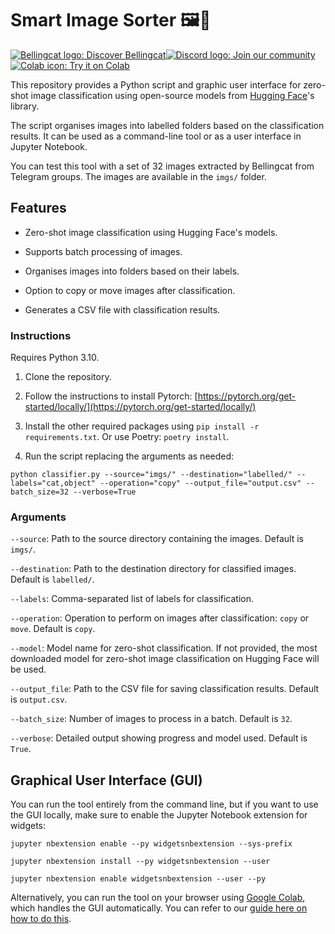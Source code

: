 # Smart Image Sorter 🖼️📁

<a href="https://www.bellingcat.com"><img alt="Bellingcat logo: Discover Bellingcat" src="https://img.shields.io/badge/Discover%20Bellingcat-%20?style=for-the-badge&logo=data%3Aimage%2Fpng%3Bbase64%2CiVBORw0KGgoAAAANSUhEUgAAAA4AAAAYCAYAAADKx8xXAAABhGlDQ1BJQ0MgcHJvZmlsZQAAKJF9kT1Iw0AcxV9TS0UqDnZQEcxQneyiIo6likWwUNoKrTqYXPoFTRqSFBdHwbXg4Mdi1cHFWVcHV0EQ%2FABxdnBSdJES%2F5cUWsR4cNyPd%2Fced%2B8AoVllqtkTA1TNMtKJuJjLr4rBVwQwhhBEDEvM1JOZxSw8x9c9fHy9i%2FIs73N%2Fjn6lYDLAJxLHmG5YxBvEs5uWznmfOMzKkkJ8Tjxp0AWJH7kuu%2FzGueSwwDPDRjY9TxwmFktdLHcxKxsq8QxxRFE1yhdyLiuctzir1Tpr35O%2FMFTQVjJcpzmKBJaQRIo6klFHBVVYiNKqkWIiTftxD%2F%2BI40%2BRSyZXBYwcC6hBheT4wf%2Fgd7dmcXrKTQrFgcCLbX%2BMA8FdoNWw7e9j226dAP5n4Err%2BGtNYO6T9EZHixwBA9vAxXVHk%2FeAyx1g6EmXDMmR%2FDSFYhF4P6NvygODt0Dfmttbex%2BnD0CWulq%2BAQ4OgYkSZa97vLu3u7d%2Fz7T7%2BwHEU3LHAa%2FQ6gAAAAZiS0dEAAAAAAAA%2BUO7fwAAAAlwSFlzAAAuIwAALiMBeKU%2FdgAAAAd0SU1FB%2BgFHwwiMH4odB4AAAAZdEVYdENvbW1lbnQAQ3JlYXRlZCB3aXRoIEdJTVBXgQ4XAAAA50lEQVQ4y82SvWpCQRCFz25ERSJiCNqlUiS1b5AuEEiZIq1NOsGXCKms0wXSp9T6dskDiFikyiPc%2FrMZyf3FXSGQ0%2BzuzPl2ZoeVKgQ0gQ2wBVpVHlcDkjM5V%2FJ5nag6sJ%2FZX%2Bh%2FC7gEhqeAFKf7p1M9aB3b5oN1OomB7g1axUBPBr3GQHODHmOgqUF3MZAzKI2d4LWBV4H%2BMXDuJd1a7Cew1k7SwksaHC4LqNaw7aeX9GWHXkC1G1sTAS17Y3Kk2lnp4wNLiz0DrgLq8qt2MfmSSabAO%2FBBXp26dtrADPjOmN%2BAUdG7B3cE61l5hOZiAAAAAElFTkSuQmCC&logoColor=%23fff&color=%23000"></a><!--
--><a href="https://discord.gg/bellingcat"><img alt="Discord logo: Join our community" src="https://img.shields.io/badge/Join%20our%20community-%20?style=for-the-badge&logo=discord&logoColor=%23fff&color=%235865F2"></a><!--
--><a href="https://colab.research.google.com/github/bellingcat/smart-image-sorter/blob/main/interface.ipynb"><img alt="Colab icon: Try it on Colab" src="https://img.shields.io/badge/Try%20it%20on%20Colab-%20?style=for-the-badge&logo=googlecolab&logoColor=fff&logoSize=auto&color=e8710a"></a>

This repository provides a Python script and graphic user interface for zero-shot image classification using open-source models from [Hugging Face](https://huggingface.co/)'s library.

The script organises images into labelled folders based on the classification results. It can be used as a command-line tool or as a user interface in Jupyter Notebook.

You can test this tool with a set of 32 images extracted by Bellingcat from Telegram groups. The images are available in the `imgs/` folder.

## Features

- Zero-shot image classification using Hugging Face's models.

- Supports batch processing of images.

- Organises images into folders based on their labels.

- Option to copy or move images after classification.

- Generates a CSV file with classification results.

### Instructions

Requires Python 3.10.

1. Clone the repository.

1. Follow the instructions to install Pytorch: [https://pytorch.org/get-started/locally/](https://pytorch.org/get-started/locally/)

1. Install the other required packages using `pip install -r requirements.txt`. Or use Poetry: `poetry install`.

1. Run the script replacing the arguments as needed:

`python classifier.py --source="imgs/" --destination="labelled/" --labels="cat,object" --operation="copy" --output_file="output.csv" --batch_size=32 --verbose=True`

### Arguments

`--source`: Path to the source directory containing the images. Default is `imgs/`.

`--destination`: Path to the destination directory for classified images. Default is `labelled/`.

`--labels`: Comma-separated list of labels for classification.

`--operation`: Operation to perform on images after classification: `copy` or `move`. Default is `copy`.

`--model`: Model name for zero-shot classification. If not provided, the most downloaded model for zero-shot image classification on Hugging Face will be used.

`--output_file`: Path to the CSV file for saving classification results. Default is `output.csv`.

`--batch_size`: Number of images to process in a batch. Default is `32`.

`--verbose`: Detailed output showing progress and model used. Default is `True`.

## Graphical User Interface (GUI)

You can run the tool entirely from the command line, but if you want to use the GUI locally, make sure to enable the Jupyter Notebook extension for widgets:

```
jupyter nbextension enable --py widgetsnbextension --sys-prefix
```

```
jupyter nbextension install --py widgetsnbextension --user
```

```
jupyter nbextension enable widgetsnbextension --user --py
```

Alternatively, you can run the tool on your browser using [Google Colab](https://colab.research.google.com/github/bellingcat/smart-image-sorter/blob/main/interface.ipynb), which handles the GUI automatically. You can refer to our [guide here on how to do this](https://www.bellingcat.com/resources/how-tos/2024/08/15/easy-ai-zero-shot-ai-image-classification-smart-image-sorter/).
